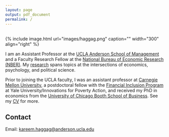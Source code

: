 ```yaml
---
layout: page
output: pdf_document
permalink: /
---
```

<br />
{% include image.html url="images/haggag.png" caption="" width="300" align="right" %}

I am an Assistant Professor at the [UCLA Anderson School of Management] and a Faculty Research Fellow at the [National Bureau of Economic Research (NBER)]. My [research] spans topics at the intersections of economics, psychology, and political science. 

Prior to joining the UCLA faculty, I was an assistant professor at [Carnegie Mellon University], a postdoctoral fellow with the [Financial Inclusion Program] at Yale University/Innovations for Poverty Action, and received my PhD in economics from the [University of Chicago Booth School of Business]. See my [CV] for more.

## Contact

Email: [kareem.haggag@anderson.ucla.edu]

[kareem.haggag@anderson.ucla.edu]: mailto:kareem.haggag@anderson.ucla.edu
[UCLA Anderson School of Management]: https://www.anderson.ucla.edu/faculty-and-research/behavioral-decision-making/faculty
[National Bureau of Economic Research (NBER)]: https://www.nber.org/people/kareem_haggag
[Carnegie Mellon University]: http://www.cmu.edu/dietrich/sds/index.html
[Financial Inclusion Program]: http://www.poverty-action.org/program-area/financial-inclusion
[University of Chicago Booth School of Business]: https://www.chicagobooth.edu
[research]: http://www.kareemhaggag.com/research
[UCLA Anderson School of Management]: https://www.anderson.ucla.edu/faculty-and-research/behavioral-decision-making
[CV]: http://www.kareemhaggag.com/f/KareemHaggag_CV.pdf